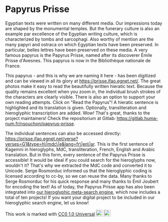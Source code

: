 # Papyrus Prisse

Egyptian texts were written on many different media. Our impressions today are shaped by the monumental temples. But the funerary culture is also an example par excellence of the Egyptian writing culture, which is characterized by tombs and sarcophagi. Also worthy of mention are the many papyri and ostraca on which Egyptian texts have been preserved. In particular, belles lettres have been preserved on these media. A very famous papyrus is the Papyrus Prisse, named after its discoverer Émile Prisse d'Avesnes. This papyrus is now in the Bibliothèque nationale de France.

This papyrus - and this is why we are naming it here - has been digitized and can be viewed in all its glory at <https://prisse.ifao.egnet.net/>. The great photos make it easy to read the beautifully written hieratic text. Because the quality remains excellent when you zoom in, the individual brush strokes of the characters are clearly visible. There is also an option to support your own reading attempts. Click on "Read the Papyrus"! A hieratic sentence is highlighted and its translation is given. Optionally, transliteration and hieroglyphic transcription are added. Wow! That's great, thanks to the project maintainers! Check the repositorium at Gitlab: <https://gitlab.huma-num.fr/nsouchon/papyrus-prisse>.

The individual sentences can also be accessed directly: <https://prisse.ifao.egnet.net/verse?verses=G1&type=h\|mdc\|e&lang=fr\|en\|ar>. This is the first sentence of Kagemni in hieroglyphs, MdC, transliteration, French, English and Arabic translation. But in this form, every sentence of the Papyrus Prisse is accessible! It would be ideal if you could search for the hieroglyphs now, wouldn't it? That's why we extracted the MdC code and converted it to Unicode. Serge Rosmorduc informed us that the hieroglyphic coding is licensed according to cc-by, so we can reuse the data. Many thanks to Serge Rosmorduc for his quick response and many thanks to Émil Joubert for encoding the text! As of today, the Papyrus Prisse app has also been integrated into [our hieroglyphic meta-search engine](https://oraec.github.io/corpus/search/search_hieroglyphs.html), which now includes a total of ten projects! If you want your digital project to be included in our hieroglyphic search engine, let us know!

<p xmlns:cc="http://creativecommons.org/ns#" >This work is marked with <a href="http://creativecommons.org/publicdomain/zero/1.0?ref=chooser-v1" target="_blank" rel="license noopener noreferrer" style="display:inline-block;">CC0 1.0 Universal<img style="height:22px!important;margin-left:3px;vertical-align:text-bottom;" src="https://mirrors.creativecommons.org/presskit/icons/cc.svg?ref=chooser-v1"><img style="height:22px!important;margin-left:3px;vertical-align:text-bottom;" src="https://mirrors.creativecommons.org/presskit/icons/zero.svg?ref=chooser-v1"></a></p>
